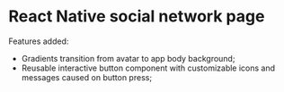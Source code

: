 # React Native social network page

Features added:
+ Gradients transition from avatar to app body background;
+ Reusable interactive button component with customizable icons and messages caused on button press;
